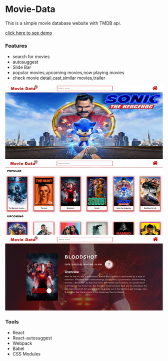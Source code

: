 # Movie-Data
This is a simple movie database website with TMDB api.

[click here to see demo](https://owen824.github.io/movie_db/public/#/)

### Features

- search for movies
- autosuggest
- Slide Bar
- popular movies,upcoming movies,now playing movies
- check movie detail,cast,similar movies,trailer


![movieDataPic](https://github.com/Owen824/movie_db/blob/gh-pages/src/image/movieData.PNG)
![movieDataPic](https://github.com/Owen824/movie_db/blob/gh-pages/src/image/movieData1.PNG)
![movieDataPic](https://github.com/Owen824/movie_db/blob/gh-pages/src/image/movieData2.PNG)

### Tools

- React
- React-autosuggest
- Webpack
- Babel
- CSS Modules